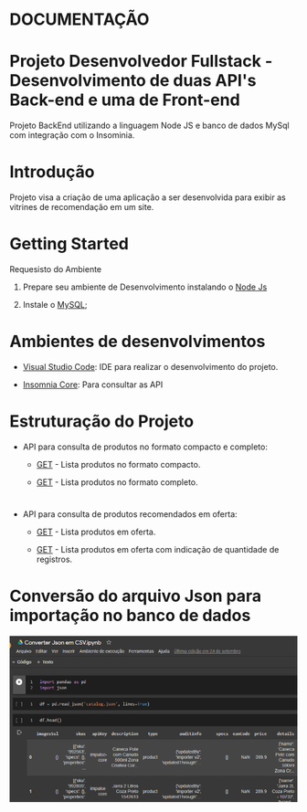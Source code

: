 # DOCUMENTAÇÃO

# Projeto Desenvolvedor Fullstack - Desenvolvimento de duas API's Back-end e uma de Front-end

Projeto BackEnd utilizando a linguagem Node JS e banco de dados MySql com integração com o Insominia.

# Introdução

Projeto visa a criação de uma aplicação a ser desenvolvida para exibir as vitrines de recomendação em um site.

# Getting Started

Requesisto do Ambiente

1. Prepare seu ambiente de Desenvolvimento instalando o [Node Js](https://nodejs.org/pt-br/download/)

2. Instale o [MySQL](https://dev.mysql.com/downloads/installer/);

# Ambientes de desenvolvimentos

- [Visual Studio Code](https://code.visualstudio.com/): IDE para realizar o desenvolvimento do projeto.

- [Insomnia Core](https://insomnia.rest/download/): Para consultar as API 

# Estruturação do Projeto

- API para consulta de produtos no formato compacto e completo:

  - [GET](http://localhost:4000/produto/16910) - Lista produtos no formato compacto.

  - [GET](http://localhost:4000/produto/15893/FULL) - Lista produtos no formato completo.

#

- API para consulta de produtos recomendados em oferta:

  - [GET](http://localhost:4001/produtorec/15893) - Lista produtos em oferta.

  - [GET](http://localhost:4001/produtorec/15893/10) - Lista produtos em oferta com indicação de quantidade de registros.

# Conversão do arquivo Json para importação no banco de dados

![Script Conversor](wiki/imagens/ConversorJson-Sql.png)

